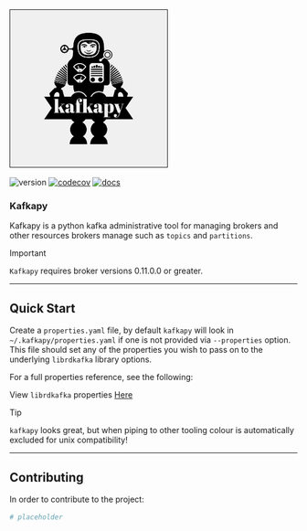 <img src="https://github.com/symonk/kafkapy/blob/main/.github/images/logo.png" border="1" width="275" height="275">

![version](https://img.shields.io/pypi/v/kafkapy?color=%2342f54b&label=&style=flat-square)
[![codecov](https://codecov.io/gh/symonk/kafkapy/branch/main/graph/badge.svg)](https://codecov.io/gh/symonk/kafkapy)
[![docs](https://img.shields.io/badge/documentation-online-brightgreen.svg)](https://symonk.github.io/kafkapy/)

###  Kafkapy

Kafkapy is a python kafka administrative tool for managing brokers and other resources brokers manage such as
`topics` and `partitions`.  


> [!IMPORTANT]
> `Kafkapy` requires broker versions 0.11.0.0 or greater. 


-----

## Quick Start

Create a `properties.yaml` file, by default `kafkapy` will look in `~/.kafkapy/properties.yaml` if one is not
provided via `--properties` option.  This file should set any of the properties you wish to pass on to the underlying
`librdkafka` library options.

For a full properties reference, see the following:

View `librdkafka` properties [Here](https://github.com/confluentinc/librdkafka/blob/master/CONFIGURATION.md)


> [!TIP]
> `kafkapy` looks great, but when piping to other tooling colour is automatically excluded for unix compatibility!  

-----

## Contributing

In order to contribute to the project:

```python
# placeholder
```